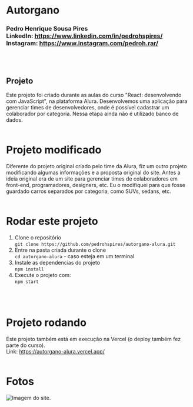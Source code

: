 # Autorgano
### Pedro Henrique Sousa Pires <br/>LinkedIn: https://www.linkedin.com/in/pedrohspires/ <br/>Instagram: https://www.instagram.com/pedroh.rar/
<br/>
<br/>

## Projeto
Este projeto foi criado durante as aulas do curso "React: desenvolvendo com JavaScript", na plataforma Alura. Desenvolvemos uma aplicação para gerenciar times de desenvolvedores, onde é possível cadastrar um colaborador por categoria. Nessa etapa ainda não é utilizado banco de dados.
<br/>
<br/>

# Projeto modificado
Diferente do projeto original criado pelo time da Alura, fiz um outro projeto modificando algumas informações e a proposta original do site. Antes a ideia original era de um site para gerenciar times de colaboradores em front-end, programadores, designers, etc. Eu o modifiquei para que fosse guardado carros separados por categoria, como SUVs, sedans, etc.
<br/>
<br/>

# Rodar este projeto
1. Clone o repositório<br/>
  `git clone https://github.com/pedrohspires/autorgano-alura.git`
2. Entre na pasta criada durante o clone<br/>
`cd autorgano-alura` - caso esteja em um terminal
3. Instale as dependencias do projeto<br/>
`npm install`
4. Execute o projeto com:<br/>
`npm start`
<br/>
<br/>

# Projeto rodando
Este projeto também está em execução na Vercel (o deploy também fez parte do curso).<br/>
Link: https://autorgano-alura.vercel.app/
<br/>
<br/>

# Fotos
![Imagem do site](/public/imagens/p%C3%A1gina%20do%20site.png "Imagem do site").